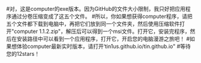 #对，这是computer的exe版本。因为GitHub的文件大小限制，我只好把应用程序通过分卷压缩变成了这五个文件。
#所以，你如果想获得computer程序，请把五个文件都下载到电脑中，再把它们放到同一个文件夹，然后使用压缩软件打开"computer 1.1.2.zip"，解压后可以得到一个msi文件。打开它，安装完程序，然后在安装路径中可以看到一个应用程序，打开它，开启您的电脑漫游之旅吧！
#如果想体验computer最新实时版本，请打开‘tin1us.github.io/tin.github.io"
#等待您的12stars！
